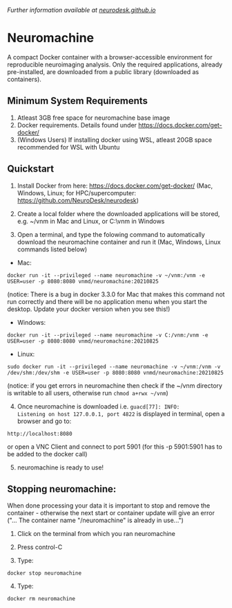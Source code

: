 _Further information available at [neurodesk.github.io](https://neurodesk.github.io)_

# Neuromachine

A compact Docker container with a browser-accessible environment for reproducible neuroimaging analysis. Only the required applications, already pre-installed, are downloaded from a public library (downloaded as containers).

## Minimum System Requirements
1. Atleast 3GB free space for neuromachine base image
2. Docker requirements. Details found under https://docs.docker.com/get-docker/
3. (Windows Users) If installing docker using WSL, atleast 20GB space recommended for WSL with Ubuntu

## Quickstart
1. Install Docker from here: https://docs.docker.com/get-docker/ (Mac, Windows, Linux; for HPC/supercomputer: https://github.com/NeuroDesk/neurodesk)

2. Create a local folder where the downloaded applications will be stored, e.g. ~/vnm in Mac and Linux, or C:\vnm in Windows 

3. Open a terminal, and type the folowing command to automatically download the neuromachine container and run it (Mac, Windows, Linux commands listed below) 

* Mac:
```
docker run -it --privileged --name neuromachine -v ~/vnm:/vnm -e USER=user -p 8080:8080 vnmd/neuromachine:20210825
```
(notice: There is a bug in docker 3.3.0 for Mac that makes this command not run correctly and there will be no application menu when you start the desktop. Update your docker version when you see this!)

* Windows:
```
docker run -it --privileged --name neuromachine -v C:/vnm:/vnm -e USER=user -p 8080:8080 vnmd/neuromachine:20210825
```
* Linux:
```
sudo docker run -it --privileged --name neuromachine -v ~/vnm:/vnm -v /dev/shm:/dev/shm -e USER=user -p 8080:8080 vnmd/neuromachine:20210825
```
(notice: if you get errors in neuromachine then check if the ~/vnm directory is writable to all users, otherwise run `chmod a+rwx ~/vnm`)

4. Once neuromachine is downloaded i.e. `guacd[77]: INFO:        Listening on host 127.0.0.1, port 4822` is displayed in terminal, open a browser and go to:
```
http://localhost:8080
```
or open a VNC Client and connect to port 5901 (for this -p 5901:5901 has to be added to the docker call)

5. neuromachine is ready to use!

## Stopping neuromachine:
When done processing your data it is important to stop and remove the container - otherwise the next start or container update will give an error ("... The container name "/neuromachine" is already in use...")
1. Click on the terminal from which you ran neuromachine

2. Press control-C

3. Type:
```
docker stop neuromachine
```
4. Type:
```
docker rm neuromachine
```
